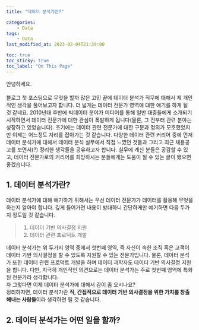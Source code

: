 ```yaml
---
title: "데이터 분석가란?"

categories:
    - Data
tags:
    - Data
last_modified_at: 2023-02-04T21:39:00

toc: true
toc_sticky: true
toc_label: "On This Page"
---
```


안녕하세요.<br><br>
블로그 첫 포스팅으로 무엇을 할까 많은 고민 끝에 데이터 분석가 직무에 대해서 제 개인적인 생각을 풀어보고자 합니다. 더 넓게는 데이터 전문가 영역에 대한 얘기를 하게 될 것 같네요. 2010년대 후반에 빅데이터 분야가 미디어를 통해 일반 대중들에게 소개되기 시작하면서 데이터 전문가에 대한 관심이 폭발하게 됩니다(물론, 그 전부터 관련 분야는 성장하고 있었습니다). 초기에는 데이터 관련 전문가에 대한 구분과 정의가 모호했었지만 이제는 어느정도 자리를 잡아가는 것 같습니다. 다양한 데이터 관련 커리어 중에 먼저 데이터 분석가에 대해서 데이터 분석 실무에서 직접 느꼈던 것들과 그리고 최근 채용공고를 보면서(?) 정리한 생각들을 공유하고자 합니다. 실무에 계신 분들은 공감할 수 있고, 데이터 전문가로의 커리어를 희망하시는 분들에게는 도움이 될 수 있는 글이 됐으면 좋겠습니다.<br>

## 1. 데이터 분석가란?
 데이터 분석가에 대해 얘기하기 위해서는 우선 데이터 전문가가 데이터를 활용해 무엇을 하는지 알아야 합니다. 깊게 들어가면 내용이 방대하니 간단하게만 얘기하면 다음 두가지 정도일 것 같습니다.
> 1. 데이터 기반 의사결정 지원
> 2. 데이터 관련 프로덕트 개발<br>

데이터 분석가는 위 두가지 영역 중에서 첫번째 영역, 즉 자신이 속한 조직 혹은 고객이 데이터 기반 의사결정을 할 수 있도록 지원할 수 있는 전문가입니다. 물론, 데이터 분석가 또한 데이터 관련 프로덕트 개발을 하며 데이터 과학자도 데이터 기반 의사결정 지원을 합니다. 다만, 지극히 개인적인 의견으로는 데이터 분석가는 주로 첫번째 영역에 특화된 전문가라 생각합니다.<br/>
자 그렇다면 이제 데이터 분석가에 대해서 감이 좀 오시나요? <br/>
정리하자면, 데이터 분석가란 **직, 간접적으로 데이터 기반 의사결정을 위한 가치를 창출해내는 사람들**이라 생각하면 될 것 같습니다.
## 2. 데이터 분석가는 어떤 일을 할까?


